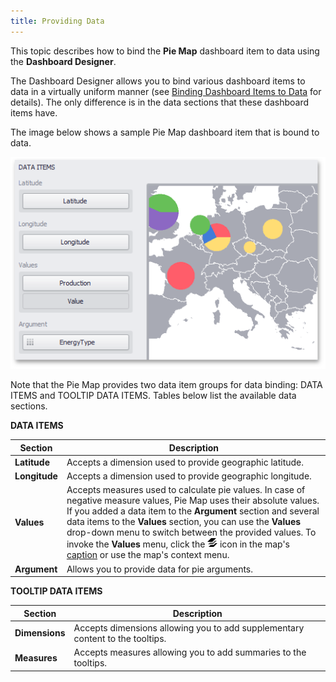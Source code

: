 ```yaml
---
title: Providing Data
---
```

This topic describes how to bind the **Pie Map** dashboard item to data using the **Dashboard Designer**.

The Dashboard Designer allows you to bind various dashboard items to data in a virtually uniform manner (see [Binding Dashboard Items to Data](../../../../../../dashboard-for-desktop/articles/dashboard-designer/binding-dashboard-items-to-data/binding-dashboard-items-to-data.md) for details). The only difference is in the data sections that these dashboard items have.

The image below shows a sample Pie Map dashboard item that is bound to data.

![PieMap_DataItems](../../../../../images/Img23581.png)

Note that the Pie Map provides two data item groups for data binding: DATA ITEMS and TOOLTIP DATA ITEMS.
Tables below list the available data sections.

**DATA ITEMS**

| Section | Description |
|---|---|
| **Latitude** | Accepts a dimension used to provide geographic latitude. |
| **Longitude** | Accepts a dimension used to provide geographic longitude. |
| **Values** | Accepts measures used to calculate pie values. In case of negative measure values, Pie Map uses their absolute values. If you added a data item to the **Argument** section and several data items to the **Values** section, you  can use the **Values** drop-down menu to switch between the provided values. To invoke the **Values** menu, click the ![DashboardItems_OtherElements](../../../../../images/Img20169.png) icon in the map's [caption](../../../../../../dashboard-for-desktop/articles/dashboard-designer/dashboard-layout/dashboard-item-caption.md) or use the map's context menu. |
| **Argument** | Allows you to provide data for pie arguments. |

**TOOLTIP DATA ITEMS**

| Section | Description |
|---|---|
| **Dimensions** | Accepts dimensions allowing you to add supplementary content to the tooltips. |
| **Measures** | Accepts measures allowing you to add summaries to the tooltips. |